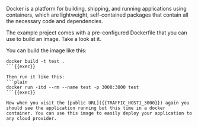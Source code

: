 Docker is a platform for building, shipping, and running applications using containers, which are lightweight, self-contained packages that contain all the necessary code and dependencies.

The example project comes with a pre-configured Dockerfile that you can use to build an image. Take a look at it.

You can build the image like this:
```plain
docker build -t test .
```{{exec}}

Then run it like this:
```plain
docker run -itd --rm --name test -p 3000:3000 test
```{{exec}}

Now when you visit the [public URL]({{TRAFFIC_HOST1_3000}}) again you should see the application running but this time in a docker container. You can use this image to easily deploy your application to any cloud provider.